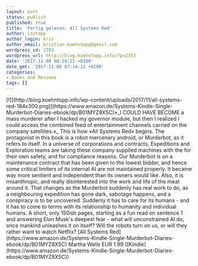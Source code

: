 ```yaml
---
layout: post
status: publish
published: true
title: 'Fertig gelesen: All Systems Red'
author: isotopp
author_login: kris
author_email: kristian.koehntopp@gmail.com
wordpress_id: 2783
wordpress_url: http://blog.koehntopp.info/?p=2783
date: '2017-11-08 08:14:21 +0100'
date_gmt: '2017-11-08 07:14:21 +0100'
categories:
- Books and Reviews
tags: []
---
```

<p>[![](http://blog.koehntopp.info/wp-content/uploads/2017/11/all-systems-red-184x300.png)](https://www.amazon.de/Systems-Kindle-Single-Murderbot-Diaries-ebook/dp/B01MYZ8X5C)»_I COULD HAVE BECOME a mass murderer after I hacked my governor module, but then I realized I could access the combined feed of entertainment channels carried on the company satellites.«_ This is how »All Systems Red« begins. The protagonist in this book is a robot mercenary android, or Murderbot, as it refers to itself. In a universe of corporations and contracts, Expeditions and Exploration teams are taking these company supplied machines with the for their own safety, and for compliance reasons.<!--more--> Our Murderbot is on a maintenance contract that has been given to the lowest bidder, and hence some critical limiters of its internal AI are not maintained properly. It became way more sentient and independent than its owners would like. Also, it is misanthropic, and really disinterested into the work and life of the meat around it. That changes as the Murderbot suddenly has real work to do, as a neighbouring expedition has gone dark, sabotage happens, and a conspiracy is to be uncovered. Suddenly it has to care for its humans - and it has to come to terms with its relationship to humanity and individual humans. A short, only 150ish pages, starting as a fun read on sentence 1 and answering Elon Musk's deepest fear - what will unconstrained AI do, once mankind unleashes it on itself? Will the robots turn on us, or will they rather want to watch Netflix? [All Systems Red](https://www.amazon.de/Systems-Kindle-Single-Murderbot-Diaries-ebook/dp/B01MYZ8X5C) Martha Wells EUR 1.99 ([Kindle](https://www.amazon.de/Systems-Kindle-Single-Murderbot-Diaries-ebook/dp/B01MYZ8X5C))</p>
